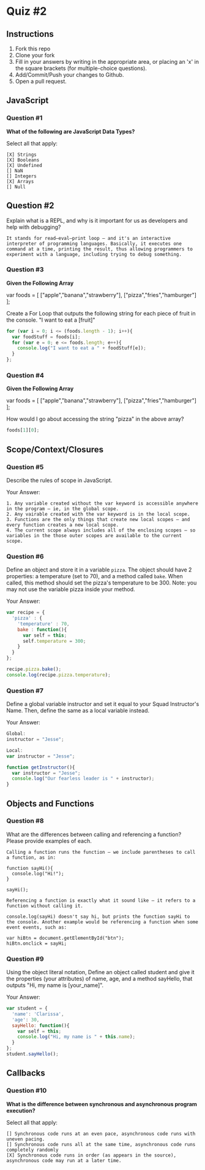 # Quiz #2

## Instructions

1. Fork this repo
2. Clone your fork
3. Fill in your answers by writing in the appropriate area, or placing an 'x' in
the square brackets (for multiple-choice questions).
4. Add/Commit/Push your changes to Github.
5. Open a pull request.

## JavaScript

### Question #1

**What of the following are JavaScript Data Types?**

Select all that apply:
```
[X] Strings
[X] Booleans
[X] Undefined
[] NaN
[] Integers
[X] Arrays
[] Null
```

## Question #2

Explain what is a REPL, and why is it important for us as developers and help with debugging?

```
It stands for read–eval–print loop – and it's an interactive interpreter of programming languages. Basically, it executes one command at a time, printing the result, thus allowing programmers to experiment with a language, including trying to debug something.

```
### Question #3

**Given the Following Array**

var foods = [ ["apple","banana","strawberry"], ["pizza","fries","hamburger"] ];

Create a For Loop that outputs the following string for each piece of fruit in the console. "I want to eat a [fruit]"

```js
for (var i = 0; i <= (foods.length - 1); i++){
  var foodStuff = foods[i];
  for (var e = 0; e <= foods.length; e++){
    console.log("I want to eat a " + foodStuff[e]);
  }
};
```
### Question #4

**Given the Following Array**

var foods = [ ["apple","banana","strawberry"], ["pizza","fries","hamburger"] ];

How would I go about accessing the string "pizza" in the above array?

```js
foods[1][0];
```

## Scope/Context/Closures

### Question #5

Describe the rules of scope in JavaScript.

Your Answer:
```
1. Any variable created without the var keyword is accessible anywhere in the program – ie, in the global scope.
2. Any vairable created with the var keyword is in the local scope.
3. Functions are the only things that create new local scopes – and every function creates a new local scope.
4. The current scope always includes all of the enclosing scopes – so variables in the those outer scopes are available to the current scope.
```

### Question #6

Define an object and store it in a variable `pizza`. The object should have 2
properties: a temperature (set to 70), and a method called `bake`. When called,
this method should set the pizza's temperature to be 300. Note: you may not use
the variable pizza inside your method.

Your Answer:
```js
var recipe = {
  'pizza' : {
    'temperature' : 70,
    bake : function(){
      var self = this;
      self.temperature = 300;
    }
  }
};

recipe.pizza.bake();
console.log(recipe.pizza.temperature);
```

### Question #7

Define a global variable instructor and set it equal to your Squad Instructor's Name. Then, define the same as a local variable instead.

Your Answer:
```js
Global:
instructor = "Jesse";

Local:
var instructor = "Jesse";

function getInstructor(){
  var instructor = "Jesse";
  console.log("Our fearless leader is " + instructor);
}

```

## Objects and Functions

### Question #8

What are the differences between calling and referencing a function? Please provide examples of each.

```text
Calling a function runs the function – we include parentheses to call a function, as in:

function sayHi(){
  console.log("Hi!");
}

sayHi();

Referencing a function is exactly what it sound like – it refers to a function without calling it.

console.log(sayHi) doesn't say hi, but prints the function sayHi to the console. Another example would be referencing a function when some event events, such as:

var hiBtn = document.getElementById("btn");
hiBtn.onclick = sayHi;

```
### Question #9

Using the object literal notation, Define an object called student and give it the properties (your attributes) of name, age, and a method sayHello, that outputs "Hi, my name is [your_name]".

Your Answer:
```js
var student = {
  'name': 'Clarissa',
  'age': 30,
  sayHello: function(){
    var self = this;
    console.log("Hi, my name is " + this.name);
  }
};
student.sayHello();
```

## Callbacks

### Question #10

**What is the difference between synchronous and asynchronous program execution?**

Select all that apply:
```
[] Synchronous code runs at an even pace, asynchronous code runs with uneven pacing.
[] Synchronous code runs all at the same time, asynchronous code runs completely randomly
[X] Synchronous code runs in order (as appears in the source), asynchronous code may run at a later time.
```
